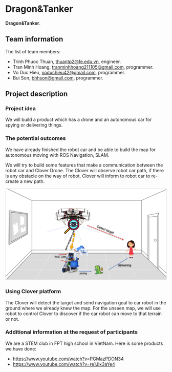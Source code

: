 # Dragon&Tanker

**Dragon&Tanker**.

## Team information

The list of team members:

* Trinh Phuoc Thuan, thuantp2@fe.edu.vn, engineer.
* Tran Minh Hoang, tranminhhoang211105@gmail.com, programmer.
* Vo Duc Hieu, voduchieu42@gmail.com, programmer.
* Bui Son, bhhson@gmail.com, programmer.

## Project description

### Project idea

We will build a product which has a drone and an autonomous car for spying or delivering things. 

### The potential outcomes

We have already finished the robot car and be able to build the map for autonomous moving with ROS Navigation, SLAM. 

We will try to build some features that make a communication between the robot car and Clover Drone. The Clover will observe robot car path, if there is any obstacle on the way of robot, Clover will inform to robot car to re-create a new path.

<img src="../assets/Dragon&Tanker.png" >

### Using Clover platform

The Clover will detect the target and send navigation goal to car robot in the ground where we already knew the map. For the unseen map, we will use robot to control Clover to discover if the car robot can move to that terrain or not.

### Additional information at the request of participants

We are a STEM club in FPT high school in VietNam. Here is some products we have done:
* https://www.youtube.com/watch?v=PGMazPDON34
* https://www.youtube.com/watch?v=re1Jlx3aYe4
